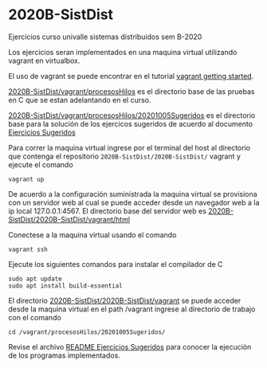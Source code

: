# 2020B-SistDist
Ejercicios curso univalle sistemas distribuidos sem B-2020

Los ejercicios seran implementados en una maquina virtual utilizando vagrant en virtualbox.

El uso de vagrant se puede encontrar en el tutorial [vagrant getting started](https://learn.hashicorp.com/vagrant).

[2020B-SistDist/vagrant/procesosHilos](https://github.com/jandresh/2020B-SistDist/vagrant/procesosHilos) es el directorio base de las pruebas en C que se estan adelantando en el curso.

[2020B-SistDist/vagrant/procesosHilos/20201005Sugeridos](https://github.com/jandresh/2020B-SistDist/vagrant/procesosHilos/20201005Sugeridos) es el directorio base para la solución de los ejercicos sugeridos de acuerdo al documento  [Ejercicios Sugeridos](https://drive.google.com/open?id=1goEpa69QGNtUf7zEALV2cS3fkpHAHC8bwJ2Dy8WRB-s&authuser=0)

Para correr la maquina virtual ingrese por el terminal del host al directorio que contenga el repositorio ```2020B-SistDist/2020B-SistDist/``` vagrant y ejecute el comando

```
vagrant up
``` 

De acuerdo a la configuración suministrada la maquina virtual se provisiona con un servidor web al cual se puede acceder desde un navegador web a la ip local 127.0.0.1:4567. El directorio base del servidor web es [2020B-SistDist/2020B-SistDist/vagrant/html](https://github.com/jandresh/2020B-SistDist/2020B-SistDist/vagrant/html)

Conectese a la maquina virtual usando el comando 

```
vagrant ssh
```

Ejecute los siguientes comandos para instalar el compilador de C

```
sudo apt update
sudo apt install build-essential
``` 

El directorio [2020B-SistDist/2020B-SistDist/vagrant](https://github.com/jandresh/2020B-SistDist/2020B-SistDist/vagrant) se puede acceder desde la maquina virtual en el path /vagrant ingrese al directorio de trabajo con el comando 

```
cd /vagrant/procesosHilos/20201005Sugeridos/
```

Revise el archivo [README Ejercicios Sugeridos](https://github.com/jandresh/2020B-SistDist/2020B-SistDist/vagrant/procesosHilos/20201005Sugeridos) para conocer la ejecución de los programas implementados.